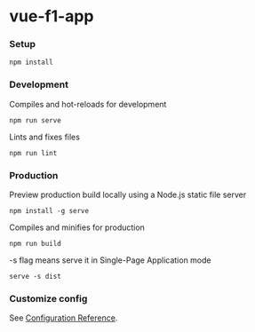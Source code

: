 # vue-f1-app

### Setup
```
npm install
```

### Development

Compiles and hot-reloads for development
```
npm run serve
```

Lints and fixes files
```
npm run lint
```

### Production

Preview production build locally using a Node.js static file server
```
npm install -g serve
```

Compiles and minifies for production
```
npm run build
```

-s flag means serve it in Single-Page Application mode
```
serve -s dist
```

### Customize config
See [Configuration Reference](https://cli.vuejs.org/config/).
